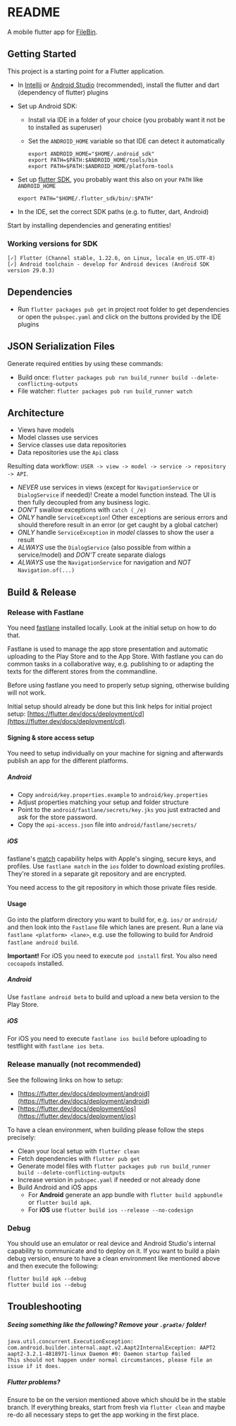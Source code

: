 # README

A mobile flutter app for [FileBin](https://github.com/Bluewind/filebin).

## Getting Started

This project is a starting point for a Flutter application.

* In [Intellij](https://www.jetbrains.com/idea/) or [Android Studio](https://developer.android.com/studio/) (recommended), install the flutter and dart (dependency of flutter) plugins
* Set up Android SDK:
    * Install via IDE in a folder of your choice (you probably want it not be to installed as superuser)
    * Set the `ANDROID_HOME` variable so that IDE can detect it automatically
    
        ```
        export ANDROID_HOME="$HOME/.android_sdk"
        export PATH=$PATH:$ANDROID_HOME/tools/bin
        export PATH=$PATH:$ANDROID_HOME/platform-tools
        ```
        
* Set up [flutter SDK](https://flutter.dev/docs/get-started/install), you probably want this also on your `PATH` like `ANDROID_HOME`

    ```
    export PATH="$HOME/.flutter_sdk/bin/:$PATH"
    ```

* In the IDE, set the correct SDK paths (e.g. to flutter, dart, Android)

Start by installing dependencies and generating entities!

### Working versions for SDK

```
[✓] Flutter (Channel stable, 1.22.6, on Linux, locale en_US.UTF-8)
[✓] Android toolchain - develop for Android devices (Android SDK version 29.0.3)
```

## Dependencies
* Run `flutter packages pub get` in project root folder to get dependencies or open the `pubspec.yaml` and click on the buttons provided by the IDE plugins

## JSON Serialization Files
Generate required entities by using these commands:

* Build once: `flutter packages pub run build_runner build --delete-conflicting-outputs`
* File watcher: `flutter packages pub run build_runner watch`

## Architecture

* Views have models
* Model classes use services
* Service classes use data repositories
* Data repositories use the `Api` class

Resulting data workflow: `USER -> view -> model -> service -> repository -> API`.

* *NEVER* use services in views (except for `NavigationService` or `DialogService` if needed)! Create a model function instead. The UI is then fully decoupled from any business logic.
* *DON'T* swallow exceptions with `catch (_/e)`
* *ONLY* handle `ServiceException`! Other exceptions are serious errors and should therefore result in an error (or get caught by a global catcher)
* *ONLY* handle `ServiceException`  in *model* classes to show the user a result
* *ALWAYS* use the `DialogService` (also possible from within a service/model) and *DON'T* create separate dialogs
* *ALWAYS* use the `NavigationService` for navigation and *NOT* `Navigation.of(...)`

## Build & Release

### Release with Fastlane

You need [fastlane](https://fastlane.tools/) installed locally. Look at the initial setup on how to do that.

Fastlane is used to manage the app store presentation and automatic uploading to the Play Store and 
to the App Store. With fastlane you can do common tasks in a collaborative way, e.g. publishing 
to or adapting the texts for the different stores from the commandline.

Before using fastlane you need to properly setup signing, otherwise building will not work.

Initial setup should already be done but this link helps for initial project setup:
[https://flutter.dev/docs/deployment/cd](https://flutter.dev/docs/deployment/cd).

#### Signing & store access setup

You need to setup individually on your machine for signing and afterwards publish an app for the
different platforms.

##### Android

* Copy `android/key.properties.example` to `android/key.properties`
* Adjust properties matching your setup and folder structure
* Point to the `android/fastlane/secrets/key.jks` you just extracted and ask for the store password.
* Copy the `api-access.json` file into `android/fastlane/secrets/`

##### iOS

fastlane's [match](https://docs.fastlane.tools/actions/match/) capability helps with Apple's
singing, secure keys, and profiles. Use `fastlane match` in the `ios` folder to download existing
profiles. They're stored in a separate git repository and are encrypted. 

You need access to the git repository in which those private files reside. 

#### Usage

Go into the platform directory you want to build for, e.g. `ios/` or `android/` and then look into the
`Fastlane` file which lanes are present. Run a lane via `fastlane <platform> <lane>`, e.g. use the
following to build for Android `fastlane android build`.

**Important!** For iOS you need to execute `pod install` first. You also need `cocoapods` installed.

##### Android

Use `fastlane android beta` to build and upload a new beta version to the Play Store.

##### iOS

For iOS you need to execute `fastlane ios build` before uploading to testflight with
`fastlane ios beta`.

### Release manually (not recommended)

See the following links on how to setup:
* [https://flutter.dev/docs/deployment/android](https://flutter.dev/docs/deployment/android)
* [https://flutter.dev/docs/deployment/ios](https://flutter.dev/docs/deployment/ios)

To have a clean environment, when building please follow the steps precisely:

* Clean your local setup with `flutter clean`
* Fetch dependencies with `flutter pub get`
* Generate model files with `flutter packages pub run build_runner build --delete-conflicting-outputs`
* Increase version in `pubspec.yaml` if needed or not already done
* Build Android and iOS apps
    * For **Android** generate an app bundle with `flutter build appbundle` or `flutter build apk`.
    * For **iOS** use `flutter build ios --release --no-codesign`

### Debug

You should use an emulator or real device and Android Studio's internal capability to communicate
and to deploy on it. If you want to build a plain debug version, ensure to have a clean environment
like mentioned above and then execute the following:

```
flutter build apk --debug
flutter build ios --debug
```

## Troubleshooting

##### Seeing something like the following? Remove your `.gradle/` folder!

```
java.util.concurrent.ExecutionException: com.android.builder.internal.aapt.v2.Aapt2InternalException: AAPT2 aapt2-3.2.1-4818971-linux Daemon #0: Daemon startup failed
This should not happen under normal circumstances, please file an issue if it does.
```

##### Flutter problems?

Ensure to be on the version mentioned above which should be in the stable branch. If everything
breaks, start from fresh via `flutter clean` and maybe re-do all necessary steps to get the app
working in the first place.